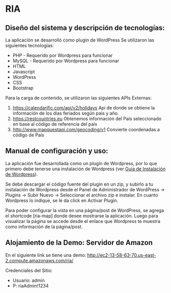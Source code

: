 # RIA

## Diseño del sistema y descripción de tecnologías:
  
  La aplicación se desarrolló como plugin de WordPress
  Se utilizaron las siguientes tecnologías:
- PHP - Requerido por Wordpress para funcionar
- MySQL - Requerido por Wordpress para funcionar
- HTML
- Javascript
- WordPress
- CSS
- Bootstrap

Para la carga de contenido, se utilizaron las siguientes APIs Externas:
1) https://calendarific.com/api/v2/holidays Api de donde se obtiene la información de los días feriados según país y año.
2) https://restcountries.eu Obtenemos información del País seleccionado en base al código de referencia del país
3) http://www.mapquestapi.com/geocoding/v1 Convierte coordenadas a código de País
   


## Manual de configuración y uso:

La aplicación fue desarrollada como un plugin de Wordpress, por lo que primero debe tenerse una instalación de Wordpress (ver [Guía de Instalación de Wordpress](https://codex.wordpress.org/es:Instalando_WordPress)).

Se debe descargar el código fuente del plugin en un zip, y subirlo a tu instalación de Wordpress desde el Panel de Administrador de WordPress -> Plugins -> Subir Nuevo -> Seleccionar el archivo zip e instalar. En cuanto Wordpress lo indique, se le da click en Activar Plugin.

Para poder configurar la vista en una página/post de WordPress, se agrega el shortcode [ria-map] donde desee mostrarse la aplicación.
Luego para visualizar la página se accede desde el enlace que Wordpress te muestra como información de la página/post.

## Alojamiento de la Demo: Servidor de Amazon

En el siguiente link se tiene una demo: http://ec2-13-58-63-70.us-east-2.compute.amazonaws.com/ria/

Credenciales del Sitio:
- Usuario: admin
- P: riaAdmin!1234
